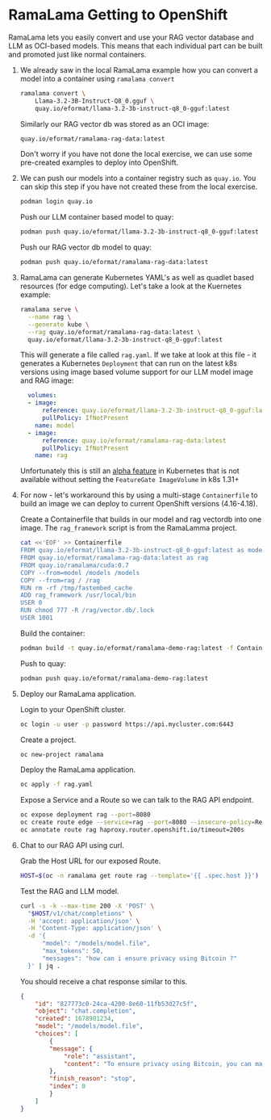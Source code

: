 # RamaLama Getting to OpenShift

RamaLama lets you easily convert and use your RAG vector database and LLM as OCI-based models. This means that each individual part can be built and promoted just like normal containers.

1. We already saw in the local RamaLama example how you can convert a model into a container using `ramalama convert`

    ```bash
    ramalama convert \
        Llama-3.2-3B-Instruct-Q8_0.gguf \
        quay.io/eformat/llama-3.2-3b-instruct-q8_0-gguf:latest
    ```

    Similarly our RAG vector db was stored as an OCI image:

    ```bash
    quay.io/eformat/ramalama-rag-data:latest
    ```

    Don't worry if you have not done the local exercise, we can use some pre-created examples to deploy into OpenShift.

1. We can push our models into a container registry such as `quay.io`. You can skip this step if you have not created these from the local exercise.

    ```bash
    podman login quay.io
    ```

    Push our LLM container based model to quay:

    ```bash
    podman push quay.io/eformat/llama-3.2-3b-instruct-q8_0-gguf:latest
    ```

    Push our RAG vector db model to quay:

    ```bash
    podman push quay.io/eformat/ramalama-rag-data:latest
    ```

1. RamaLama can generate Kubernetes YAML's as well as quadlet based resources (for edge computing). Let's take a look at the Kuernetes example:

    ```bash
    ramalama serve \
      --name rag \
      --generate kube \
      --rag quay.io/eformat/ramalama-rag-data:latest \
      quay.io/eformat/llama-3.2-3b-instruct-q8_0-gguf:latest
    ```

    This will generate a file called `rag.yaml`. If we take at look at this file - it generates a Kubernetes `Deployment` that can run on the latest k8s versions using image based volume support for our LLM model image and RAG image:

    ```yaml
      volumes:
      - image:
          reference: quay.io/eformat/llama-3.2-3b-instruct-q8_0-gguf:latest
          pullPolicy: IfNotPresent
        name: model
      - image:
          reference: quay.io/eformat/ramalama-rag-data:latest
          pullPolicy: IfNotPresent
        name: rag
    ```

    Unfortunately this is still an [alpha feature](https://kubernetes.io/docs/concepts/storage/volumes/#image) in Kubernetes that is not available without setting the `FeatureGate ImageVolume` in k8s 1.31+

1. For now - let's workaround this by using a multi-stage `Containerfile` to build an image we can deploy to current OpenShift versions (4.16-4.18).

    Create a Containerfile that builds in our model and rag vectordb into one image. The `rag_framework` script is from the RamaLamma project.

    ```bash
    cat <<'EOF' >> Containerfile
    FROM quay.io/eformat/llama-3.2-3b-instruct-q8_0-gguf:latest as model
    FROM quay.io/eformat/ramalama-rag-data:latest as rag
    FROM quay.io/ramalama/cuda:0.7
    COPY --from=model /models /models
    COPY --from=rag / /rag
    RUN rm -rf /tmp/fastembed_cache
    ADD rag_framework /usr/local/bin
    USER 0
    RUN chmod 777 -R /rag/vector.db/.lock
    USER 1001
    ```

    Build the container:

    ```bash
    podman build -t quay.io/eformat/ramalama-demo-rag:latest -f Containerfile
    ```

    Push to quay:

    ```bash
    podman push quay.io/eformat/ramalama-demo-rag:latest
    ```

1. Deploy our RamaLama application.

    Login to your OpenShift cluster.

    ```bash
    oc login -u user -p password https://api.mycluster.com:6443
    ```

    Create a project.

    ```bash
    oc new-project ramalama
    ```

    Deploy the RamaLama application.

    ```bash
    oc apply -f rag.yaml
    ```

    Expose a Service and a Route so we can talk to the RAG API endpoint.

    ```bash
    oc expose deployment rag --port=8080
    oc create route edge --service=rag --port=8080 --insecure-policy=Redirect
    oc annotate route rag haproxy.router.openshift.io/timeout=200s
    ```

1. Chat to our RAG API using curl.

    Grab the Host URL for our exposed Route.

    ```bash
    HOST=$(oc -n ramalama get route rag --template='{{ .spec.host }}')
    ```

    Test the RAG and LLM model.

    ```bash
    curl -s -k --max-time 200 -X 'POST' \
      "$HOST/v1/chat/completions" \
      -H 'accept: application/json' \
      -H 'Content-Type: application/json' \
      -d '{
          "model": "/models/model.file",
          "max_tokens": 50,
          "messages": "how can i ensure privacy using Bitcoin ?"
      }' | jq .
    ```

    You should receive a chat response similar to this.

    ```json
    {
        "id": "827773c0-24ca-4200-8e60-11fb53d27c5f",
        "object": "chat.completion",
        "created": 1678901234,
        "model": "/models/model.file",
        "choices": [
            {
            "message": {
                "role": "assistant",
                "content": "To ensure privacy using Bitcoin, you can maintain anonymity by keeping your public keys anonymous. This can be achieved by not announcing your public keys publicly. Additionally, using a new key pair for each transaction can help prevent linking transactions to a common owner. However, it's worth noting that some linking is unavoidable with multi-input transactions, which can reveal that the inputs were owned by the same owner.\n\nIn other words, to ensure privacy in Bitcoin, you should:\n\n1. Keep your public keys private (i.e., don't announce them publicly).\n2. Use a new key pair for each transaction.\n3. Be aware that some linking is unavoidable with multi-input transactions.\n\nBy following these steps, you can help maintain your anonymity and ensure some level of privacy when using Bitcoin."
            },
            "finish_reason": "stop",
            "index": 0
            }
        ]
    }
    ```
